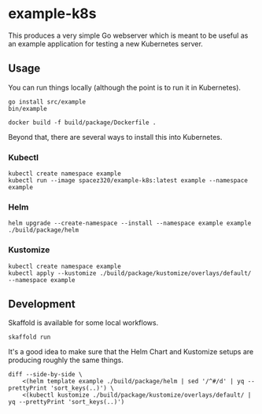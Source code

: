 example-k8s
===========

This produces a very simple Go webserver which is meant to be useful as an example application for
testing a new Kubernetes server.

Usage
-----

You can run things locally (although the point is to run it in Kubernetes).

```
go install src/example
bin/example
```

```
docker build -f build/package/Dockerfile .
```

Beyond that, there are several ways to install this into Kubernetes.

### Kubectl

```
kubectl create namespace example
kubectl run --image spacez320/example-k8s:latest example --namespace example
```

### Helm

```
helm upgrade --create-namespace --install --namespace example example ./build/package/helm
```

### Kustomize

```
kubectl create namespace example
kubectl apply --kustomize ./build/package/kustomize/overlays/default/ --namespace example
```

Development
-----------

Skaffold is available for some local workflows.

```
skaffold run
```

It's a good idea to make sure that the Helm Chart and Kustomize setups are producing roughly the
same things.

```
diff --side-by-side \
    <(helm template example ./build/package/helm | sed '/^#/d' | yq --prettyPrint 'sort_keys(..)') \
    <(kubectl kustomize ./build/package/kustomize/overlays/default/ | yq --prettyPrint 'sort_keys(..)')
```
